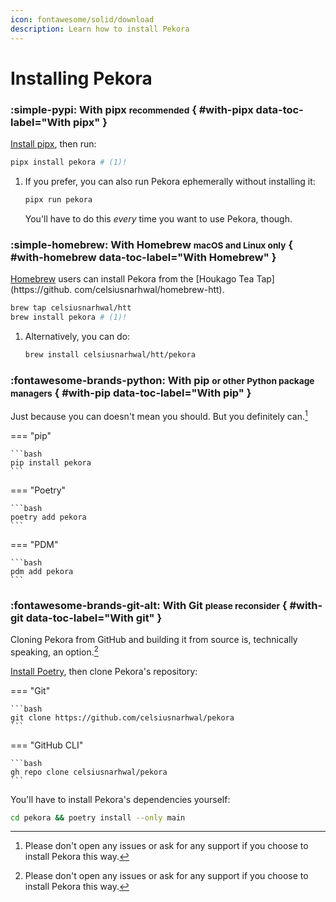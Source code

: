 ```yaml
---
icon: fontawesome/solid/download
description: Learn how to install Pekora
---
```


# Installing Pekora

### :simple-pypi: With pipx <small>recommended</small> { #with-pipx data-toc-label="With pipx" }

[Install pipx](https://pypa.github.io/pipx/installation/), then run:

```bash
pipx install pekora # (1)!
```

1. If you prefer, you can also run Pekora ephemerally without installing it:
   ```bash
   pipx run pekora
   ```
   You'll have to do this *every* time you want to use Pekora, though.

### :simple-homebrew: With Homebrew <small>macOS and Linux only</small> { #with-homebrew data-toc-label="With Homebrew" }

[Homebrew](https://brew.sh) users can install Pekora from the [Houkago Tea Tap](https://github.
com/celsiusnarhwal/homebrew-htt).

```bash
brew tap celsiusnarhwal/htt
brew install pekora # (1)!
```

1. Alternatively, you can do:
   ```bash
   brew install celsiusnarhwal/htt/pekora
   ```

### :fontawesome-brands-python: With pip <small>or other Python package managers</small> { #with-pip data-toc-label="With pip" }

Just because you can doesn't mean you should. But you definitely can.[^1]

=== "pip"

    ```bash
    pip install pekora
    ```

=== "Poetry"

    ```bash
    poetry add pekora
    ```

=== "PDM"

    ```bash
    pdm add pekora
    ```

### :fontawesome-brands-git-alt: With Git <small>please reconsider</small> { #with-git data-toc-label="With git" }

Cloning Pekora from GitHub and building it from source is, technically speaking, an option.[^1]

[Install Poetry](https://python-poetry.org/docs/#installation), then clone Pekora's repository:

=== "Git"

    ```bash
    git clone https://github.com/celsiusnarhwal/pekora
    ```

=== "GitHub CLI"

    ```bash
    gh repo clone celsiusnarhwal/pekora
    ```

You'll have to install Pekora's dependencies yourself:

```bash
cd pekora && poetry install --only main
```

[^1]: Please don't open any issues or ask for any support if you choose to install Pekora this way.

